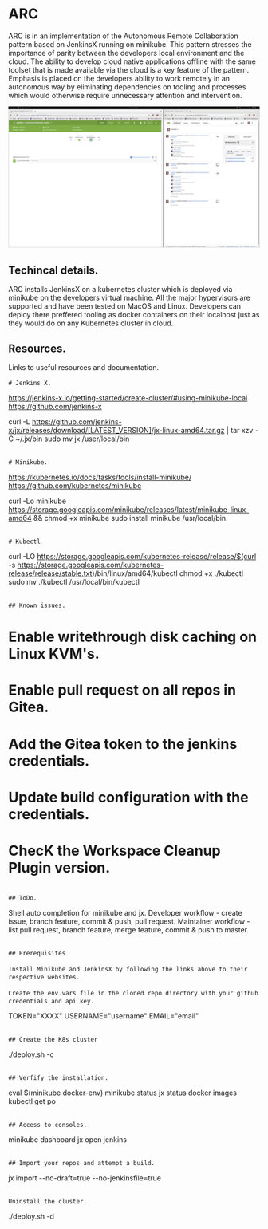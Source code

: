 # ARC

ARC is in an implementation of the Autonomous Remote Collaboration pattern based on JenkinsX running on minikube. This pattern stresses the importance of parity between the developers local environment and the cloud. The ability to develop cloud native applications offline with the same toolset that is made available via the cloud is a key feature of the pattern. Emphasis is placed on the developers ability to work remotely in an autonomous way by eliminating dependencies on tooling and processes which would otherwise require unnecessary attention and intervention.  

![Alt text](screenshot.png?raw=true "ARC")

## Techincal details.

ARC installs JenkinsX on a kubernetes cluster which is deployed via minikube on the developers virtual machine. All the major hypervisors are supported and have been tested on MacOS and Linux. Developers can deploy there preffered tooling as docker containers on their localhost just as they would do on any Kubernetes cluster in cloud.

## Resources.

Links to useful resources and documentation.

```
# Jenkins X.

```
https://jenkins-x.io/getting-started/create-cluster/#using-minikube-local
https://github.com/jenkins-x

curl -L https://github.com/jenkins-x/jx/releases/download/[LATEST_VERSION]/jx-linux-amd64.tar.gz | tar xzv -C ~/.jx/bin
sudo mv jx /user/local/bin
```

# Minikube.

```
https://kubernetes.io/docs/tasks/tools/install-minikube/
https://github.com/kubernetes/minikube

curl -Lo minikube https://storage.googleapis.com/minikube/releases/latest/minikube-linux-amd64   && chmod +x minikube
sudo install minikube /usr/local/bin
```

# Kubectl

```
curl -LO https://storage.googleapis.com/kubernetes-release/release/$(curl -s https://storage.googleapis.com/kubernetes-release/release/stable.txt)/bin/linux/amd64/kubectl
chmod +x ./kubectl
sudo mv ./kubectl /usr/local/bin/kubectl
```

## Known issues.

```
# Enable writethrough disk caching on Linux KVM's.
# Enable pull request on all repos in Gitea.
# Add the Gitea token to the jenkins credentials.
# Update build configuration with the credentials.
# ChecK the Workspace Cleanup Plugin version. 
```

## ToDo.

```
Shell auto completion for minikube and jx.
Developer workflow - create issue, branch feature, commit & push, pull request. 
Maintainer workflow - list pull request, branch feature, merge feature, commit & push to master.
``` 

## Prerequisites 

Install Minikube and JenkinsX by following the links above to their respective websites. 

Create the env.vars file in the cloned repo directory with your github credentials and api key.

```
TOKEN="XXXX"
USERNAME="username"
EMAIL="email"
```

## Create the K8s cluster

```
./deploy.sh -c 
```

## Verfify the installation.

```
eval $(minikube docker-env)
minikube status
jx status
docker images
kubectl get po
```

## Access to consoles.
```
minikube dashboard
jx open jenkins
```

## Import your repos and attempt a build.

```
jx import --no-draft=true --no-jenkinsfile=true <repo>
```

Uninstall the cluster.

```
./deploy.sh -d 
```
